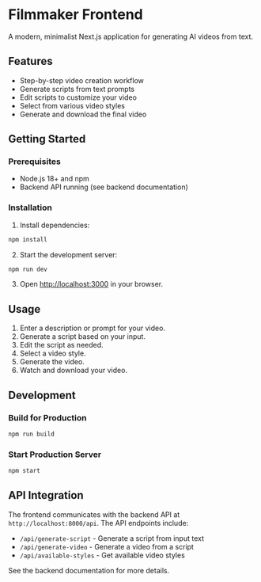 # Filmmaker Frontend

A modern, minimalist Next.js application for generating AI videos from text.

## Features

- Step-by-step video creation workflow
- Generate scripts from text prompts
- Edit scripts to customize your video
- Select from various video styles
- Generate and download the final video

## Getting Started

### Prerequisites

- Node.js 18+ and npm
- Backend API running (see backend documentation)

### Installation

1. Install dependencies:

```bash
npm install
```

2. Start the development server:

```bash
npm run dev
```

3. Open [http://localhost:3000](http://localhost:3000) in your browser.

## Usage

1. Enter a description or prompt for your video.
2. Generate a script based on your input.
3. Edit the script as needed.
4. Select a video style.
5. Generate the video.
6. Watch and download your video.

## Development

### Build for Production

```bash
npm run build
```

### Start Production Server

```bash
npm start
```

## API Integration

The frontend communicates with the backend API at `http://localhost:8000/api`. The API endpoints include:

- `/api/generate-script` - Generate a script from input text
- `/api/generate-video` - Generate a video from a script
- `/api/available-styles` - Get available video styles

See the backend documentation for more details. 